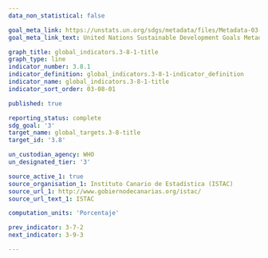 ```yaml
---
data_non_statistical: false

goal_meta_link: https://unstats.un.org/sdgs/metadata/files/Metadata-03-08-01.pdf
goal_meta_link_text: United Nations Sustainable Development Goals Metadata (pdf 865kB)

graph_title: global_indicators.3-8-1-title
graph_type: line
indicator_number: 3.8.1
indicator_definition: global_indicators.3-8-1-indicator_definition
indicator_name: global_indicators.3-8-1-title
indicator_sort_order: 03-08-01

published: true

reporting_status: complete
sdg_goal: '3'
target_name: global_targets.3-8-title
target_id: '3.8'

un_custodian_agency: WHO
un_designated_tier: '3'

source_active_1: true
source_organisation_1: Instituto Canario de Estadística (ISTAC)
source_url_1: http://www.gobiernodecanarias.org/istac/
source_url_text_1: ISTAC

computation_units: 'Porcentaje'

prev_indicator: 3-7-2
next_indicator: 3-9-3

---
```

